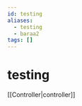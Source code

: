 ```yaml
---
id: testing
aliases:
  - testing
  - baraa2
tags: []
---
```



# testing

[[Controller|controller]]
